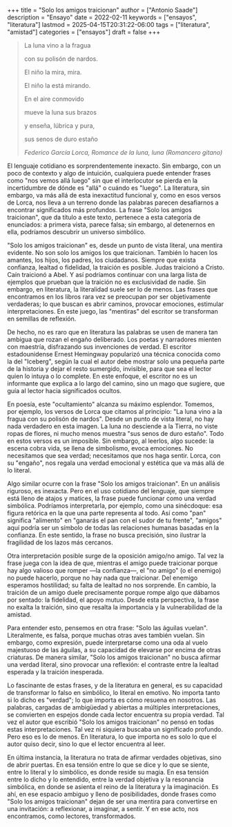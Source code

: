 +++
title = "Solo los amigos traicionan"
author = ["Antonio Saade"]
description = "Ensayo"
date = 2022-02-11
keywords = ["ensayos", "literatura"]
lastmod = 2025-04-15T20:31:22-06:00
tags = ["literatura", "amistad"]
categories = ["ensayos"]
draft = false
+++

> La luna vino a la fragua
>
> con su polisón de nardos.
>
> El niño la mira, mira.
>
> El niño la está mirando.
>
> En el aire conmovido
>
> mueve la luna sus brazos
>
> y enseña, lúbrica y pura,
>
> sus senos de duro estaño
>
> _Federico García Lorca, Romance de la luna, luna (Romancero gitano)_

El lenguaje cotidiano es sorprendentemente inexacto. Sin embargo, con un poco de contexto y algo de intuición, cualquiera puede entender frases como "nos vemos allá luego" sin que el interlocutor se pierda en la incertidumbre de dónde es "allá" o cuándo es "luego". La literatura, sin embargo, va más allá de esta inexactitud funcional y, como en esos versos de Lorca, nos lleva a un terreno donde las palabras parecen desafiarnos a encontrar significados más profundos. La frase "Solo los amigos traicionan", que da título a este texto, pertenece a esta categoría de enunciados: a primera vista, parece falsa; sin embargo, al detenernos en ella, podríamos descubrir un universo simbólico.

"Solo los amigos traicionan" es, desde un punto de vista literal, una mentira evidente. No son solo los amigos los que traicionan. También lo hacen los amantes, los hijos, los padres, los ciudadanos. Siempre que exista confianza, lealtad o fidelidad, la traición es posible. Judas traicionó a Cristo. Caín traicionó a Abel. Y así podríamos continuar con una larga lista de ejemplos que prueban que la traición no es exclusividad de nadie. Sin embargo, en literatura, la literalidad suele ser lo de menos. Las frases que encontramos en los libros rara vez se preocupan por ser objetivamente verdaderas; lo que buscan es abrir caminos, provocar emociones, estimular interpretaciones. En este juego, las "mentiras" del escritor se transforman en semillas de reflexión.

De hecho, no es raro que en literatura las palabras se usen de manera tan ambigua que rozan el engaño deliberado. Los poetas y narradores mienten con maestría, disfrazando sus invenciones de verdad. El escritor estadounidense Ernest Hemingway popularizó una técnica conocida como la del "Iceberg", según la cual el autor debe mostrar solo una pequeña parte de la historia y dejar el resto sumergido, invisible, para que sea el lector quien lo intuya o lo complete. En este enfoque, el escritor no es un informante que explica a lo largo del camino, sino un mago que sugiere, que guía al lector hacia significados ocultos.

En poesía, este "ocultamiento" alcanza su máximo esplendor. Tomemos, por ejemplo, los versos de Lorca que citamos al principio: "La luna vino a la fragua con su polisón de nardos". Desde un punto de vista literal, no hay nada verdadero en esta imagen. La luna no desciende a la Tierra, no viste ropas de flores, ni mucho menos muestra "sus senos de duro estaño". Todo en estos versos es un imposible. Sin embargo, al leerlos, algo sucede: la escena cobra vida, se llena de simbolismo, evoca emociones. No necesitamos que sea verdad; necesitamos que nos haga sentir. Lorca, con su "engaño", nos regala una verdad emocional y estética que va más allá de lo literal.

Algo similar ocurre con la frase "Solo los amigos traicionan". En un análisis riguroso, es inexacta. Pero en el uso cotidiano del lenguaje, que siempre está lleno de atajos y matices, la frase puede funcionar como una verdad simbólica. Podríamos interpretarla, por ejemplo, como una sinécdoque: esa figura retórica en la que una parte representa al todo. Así como "pan" significa "alimento" en "ganarás el pan con el sudor de tu frente", "amigos" aquí podría ser un símbolo de todas las relaciones humanas basadas en la confianza. En este sentido, la frase no busca precisión, sino ilustrar la fragilidad de los lazos más cercanos.

Otra interpretación posible surge de la oposición amigo/no amigo. Tal vez la frase juega con la idea de que, mientras el amigo puede traicionar porque hay algo valioso que romper —la confianza—, el "no amigo" (o el enemigo) no puede hacerlo, porque no hay nada que traicionar. Del enemigo esperamos hostilidad; su falta de lealtad no nos sorprende. En cambio, la traición de un amigo duele precisamente porque rompe algo que dábamos por sentado: la fidelidad, el apoyo mutuo. Desde esta perspectiva, la frase no exalta la traición, sino que resalta la importancia y la vulnerabilidad de la amistad.

Para entender esto, pensemos en otra frase: "Solo las águilas vuelan". Literalmente, es falsa, porque muchas otras aves también vuelan. Sin embargo, como expresión, puede interpretarse como una oda al vuelo majestuoso de las águilas, a su capacidad de elevarse por encima de otras criaturas. De manera similar, "Solo los amigos traicionan" no busca afirmar una verdad literal, sino provocar una reflexión: el contraste entre la lealtad esperada y la traición inesperada.

Lo fascinante de estas frases, y de la literatura en general, es su capacidad de transformar lo falso en simbólico, lo literal en emotivo. No importa tanto si lo dicho es "verdad"; lo que importa es cómo resuena en nosotros. Las palabras, cargadas de ambigüedad y abiertas a múltiples interpretaciones, se convierten en espejos donde cada lector encuentra su propia verdad. Tal vez el autor que escribió "Solo los amigos traicionan" no pensó en todas estas interpretaciones. Tal vez ni siquiera buscaba un significado profundo. Pero eso es lo de menos. En literatura, lo que importa no es solo lo que el autor quiso decir, sino lo que el lector encuentra al leer.

En última instancia, la literatura no trata de afirmar verdades objetivas, sino de abrir puertas. En esa tensión entre lo que se dice y lo que se siente, entre lo literal y lo simbólico, es donde reside su magia. En esa tensión entre lo dicho y lo entendido, entre la verdad objetiva y la resonancia simbólica, en donde se asienta el reino de la literatura y la imaginación. Es ahí, en ese espacio ambiguo y lleno de posibilidades, donde frases como "Solo los amigos traicionan" dejan de ser una mentira para convertirse en una invitación: a reflexionar, a imaginar, a sentir. Y en ese acto, nos encontramos, como lectores, transformados.
